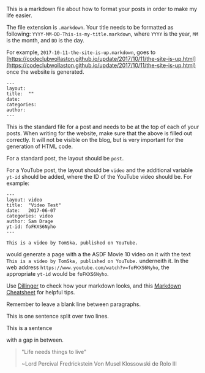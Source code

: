 This is a markdown file about how to format your posts in order to make my life easier.

The file extension is `.markdown`. Your title needs to be formatted as following: `YYYY-MM-DD-This-is-my-title.markdown`, where `YYYY` is the year, `MM` is the month, and `DD` is the day.

For example, `2017-10-11-the-site-is-up.markdown`, goes to [https://codeclubwollaston.github.io/update/2017/10/11/the-site-is-up.html](https://codeclubwollaston.github.io/update/2017/10/11/the-site-is-up.html) once the website is generated.

```
---
layout:
title:  ""
date:
categories:
author:
---
```

This is the standard file for a post and needs to be at the top of each of your posts. When writing for the website, make sure that the above is filled out correctly. It will not be visible on the blog, but is very important for the generation of HTML code.

For a standard post, the layout should be `post`.

For a YouTube post, the layout should be `video` and the additional variable `yt-id` should be added, where the ID of the YouTube video should be. For example:
```
---
layout: video
title:  "Video Test"
date:   2017-06-07
categories: video
author: Sam Drage
yt-id: foFKXS6Nyho
---

This is a video by TomSka, published on YouTube.
```
would generate a page with a the ASDF Movie 10 video on it with the text `This is a video by TomSka, published on YouTube.` underneith it. In the web address `https://www.youtube.com/watch?v=foFKXS6Nyho`, the appropriate `yt-id` would be `foFKXS6Nyho`.

Use [Dillinger](https://dillinger.io/) to check how your markdown looks, and this [Markdown Cheatsheet](https://github.com/adam-p/markdown-here/wiki/Markdown-Cheatsheet#links) for helpful tips.

Remember to leave a blank line between paragraphs.

This is one sentence
split over two lines.

This is a sentence

with a gap in between.

>"Life needs things to live"
>
>~Lord Percival Fredrickstein Von Musel Klossowski de Rolo III
